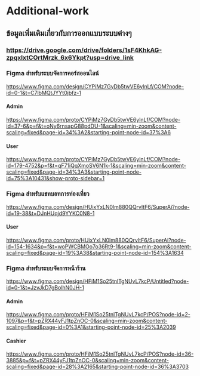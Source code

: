 # Additional-work

## ข้อมูลเพิ่มเติมเกี่ยวกับการออกแบบระบบต่างๆ
### https://drive.google.com/drive/folders/1sF4KhkAG-zpqxIxtCOrtMrzk_6x6Ykpt?usp=drive_link



### Figma สำหรับระบบจัดการคอร์สออนไลน์ 
https://www.figma.com/design/CYPiMz7GyDb5twVE6ylnLf/COM?node-id=0-1&t=C7lbMQtJYYt0jbfz-1 

#### Admin
https://www.figma.com/proto/CYPiMz7GyDb5twVE6ylnLf/COM?node-id=37-6&p=f&t=oNy6rnsapG88pdDU-1&scaling=min-zoom&content-scaling=fixed&page-id=34%3A2&starting-point-node-id=37%3A6 

#### User 
https://www.figma.com/proto/CYPiMz7GyDb5twVE6ylnLf/COM?node-id=179-4752&p=f&t=qF71iQqXmoSV6N1k-1&scaling=min-zoom&content-scaling=fixed&page-id=34%3A3&starting-point-node-id=75%3A10431&show-proto-sidebar=1 


### Figma สำหรับแชทบอทการท่องเที่ยว
https://www.figma.com/design/HUixYxLN0lm880QQrvltF6/SuperAi?node-id=19-38&t=DJnHUqjd9YYKC0N8-1 

#### User
https://www.figma.com/proto/HUixYxLN0lm880QQrvltF6/SuperAi?node-id=154-1634&p=f&t=woPWCBMOo7o36Rt9-1&scaling=min-zoom&content-scaling=fixed&page-id=19%3A38&starting-point-node-id=154%3A1634 


### Figma สำหรับระบบจัดการหน้าร้าน 
https://www.figma.com/design/HFiM1So25tnlTgNUvL7kcP/Untitled?node-id=0-1&t=JzvJkD7gBolhN0JH-1 

#### Admin 
https://www.figma.com/proto/HFiM1So25tnlTgNUvL7kcP/POS?node-id=2-1097&p=f&t=pZRX44yFJ1tpZnOC-0&scaling=min-zoom&content-scaling=fixed&page-id=0%3A1&starting-point-node-id=25%3A2039

#### Cashier
[https://www.figma.com/proto/HFiM1So25tnlTgNUvL7kcP/POS?node-id=36-3885&p=f&t=pZRX44yFJ1tpZnOC-0&scaling=min-zoom&content-scaling=fixed&page-id=28%3A2165&starting-point-node-id=36%3A3703
](https://www.figma.com/proto/HFiM1So25tnlTgNUvL7kcP/POS?node-id=28-3460&t=pZRX44yFJ1tpZnOC-0&scaling=min-zoom&content-scaling=fixed&page-id=28%3A2165&starting-point-node-id=36%3A3703)
